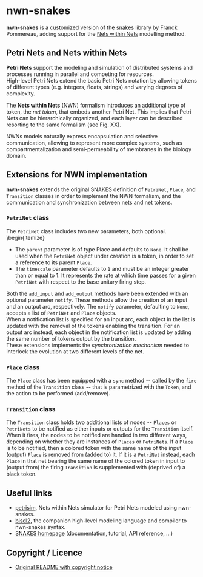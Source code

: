 # nwn-snakes
**nwn-snakes** is a customized version of the [snakes](https://github.com/fpom/snakes) library by Franck Pommereau, 
adding support for the [Nets within Nets](https://en.wikipedia.org/wiki/Nets_within_Nets) modelling method.

## Petri Nets and Nets within Nets
**Petri Nets** support the modeling and simulation of distributed systems and processes running in parallel and competing 
for resources.  
High-level Petri Nets extend the basic Petri Nets notation by allowing tokens of different types (e.g. integers, floats, 
strings) and varying degrees of complexity. 

The **Nets within Nets** (NWN) formalism introduces an additional type of token, the *net token*, that embeds another 
Petri Net.
This implies that Petri Nets can be hierarchically organized, and each layer can be described resorting to the same 
formalism (see Fig. XX).  

NWNs models naturally express encapsulation and selective communication, allowing to represent more complex systems, 
such as compartmentalization and semi-permeability of membranes in the biology domain.

## Extensions for NWN implementation
**nwn-snakes** extends the original SNAKES definition of `PetriNet`, `Place`, and `Transition` classes in order to 
implement the NWN formalism, and the communication and synchronization between nets and net tokens.

### `PetriNet` class
The `PetriNet` class includes two new parameters, both optional. 
\begin{itemize}
* The `parent` parameter is of type Place and defaults to `None`. It shall be used when the `PetriNet` object under 
  creation is a token, in order to set a reference to its parent `Place`.
* The `timescale` parameter defaults to `1` and must be an integer greater than or equal to 1. 
  It represents the rate at which time passes for a given `PetriNet` with respect to the base unitary firing step.  
  
Both the `add_input` and `add_output` methods have been extended with an optional parameter `notify`. 
These methods allow the creation of an input and an output arc, respectively. The `notify` parameter, defaulting to 
`None`, accepts a list of `PetriNet` and `Place` objects.  
When a notification list is specified for an input arc, each object in the list is updated with the removal of the tokens 
enabling the transition. For an output arc instead, each object in the notification list is updated by adding the same number 
of tokens output by the transition.  
These extensions implements the *synchronization mechanism* needed to interlock the evolution at two different levels of 
the net.

### `Place` class
The `Place` class has been equipped with a `sync` method -- called by the `fire` method of the `Transition` class -- 
that is parametrized with the `Token`, and the action to be performed (add/remove).

### `Transition` class
The `Transition` class holds two additional lists of nodes -- `Places` or `PetriNets` to be notified as either inputs 
or outputs for the `Transition` itself. When it fires, the nodes to be notified are handled in two different ways, 
depending on whether they are instances of `Places` or `PetriNets`. If a `Place` is to be notified, then a colored 
token with the same name of the input (output) `Place` is removed from (added to) it. If it is a `PetriNet` instead, 
each `Place` in that net bearing the same name of the colored token in input to (output from) the firing `Transition` 
is supplemented with (deprived of) a black token.

[comment]: <> (### Example)

[comment]: <> (Additional examples can be found in the [examples]&#40;./examples&#41; folder.)

Useful links
------------
* [petrisim](https://github.com/leonardogian/nwn-petrisim), Nets within Nets simulator for Petri Nets modeled using nwn-snakes.
* [bisdl2](https://github.com/leonardogian/nwn-bisdl2), the companion high-level modeling language and compiler to nwn-snakes syntax.
* [SNAKES homepage](http://www.ibisc.univ-evry.fr/~fpommereau/SNAKES/) (documentation, tutorial, API reference, ...)

Copyright / Licence
-------------------
* [Original README with copyright notice](https://github.com/fpom/snakes/README.md)
